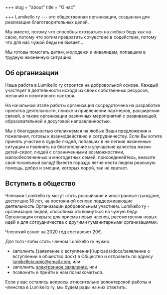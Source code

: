 +++
slug = "about"
title = "О нас"

+++
Lumikello ry --- это общественная организация, созданная для реализации благотворительных целей.

Мы вместе, потому что способны отозваться на любую беду как на свою, потому что хотим превратить сочувствие в содействие, потому что для нас чужой беды не бывает…

Мы готовы помогать детям, молодежи и инвалидам, попавшим в трудную жизненную ситуацию.

## Об организации

Наша работа в Lumikello ry строится на добровольной основе. Каждый участвует в деятельности исходя из своих собственных ресурсов, желаний и позитивного настроя.

На начальном этапе работы организация сосредоточена на разработке проектов деятельности, поиске  и привлечении партнеров, расширении связей, а также организации различных мероприятий с развивающей, образовательной и досуговой направленностью.

Мы с благодарностью откликнемся на любые Ваши предложения и пожелания, готовы к взаимодействию и сотрудничеству. Если Вы хотите  принять участие в судьбе людей, попавших в не легкие жизненные ситуации и повлиять на благополучие и улучшение качества жизни детей-сирот, людей с ограниченными возможностями, малообеспеченных и многодетных семей, присоединяйтесь, внесите свой посильный вклад! Вместе гораздо легче нести людям реальную помощь, добро и эмоции, которых порой, так не хватает.

## Вступить в общество

Членами Lumikello ry могут стать российские и иностранные граждане, достигшие 18 лет, на постоянной основе поддерживающие деятельность Организации добровольным участием. Lumikello ry - организация людей, способных откликнуться на чужую беду. Организация открыта для приема новых членов, рассмотрения новых идей и для сотрудничества с другими гуманитарными организациями.

Членский взнос на 2020 год составляет 20€.

Для того чтобы стать членом Lumikello ry нужно:

* заполнить [заявление о вступлении](/uploads/docs/заявление о вступлении в общество.docx) в Общество и отправить по адресу lumikellokuopio@gmail.com, или
* заполнить [электронное заявление](https://goo.gl/forms/SBXz6iAAJVZF4FfD3), или
* позвонить и прийти к нам познакомиться.

Если у вас остались вопросы относительно волонтерской работы и членства в Lumikello ry, мы будем рады на них ответить.